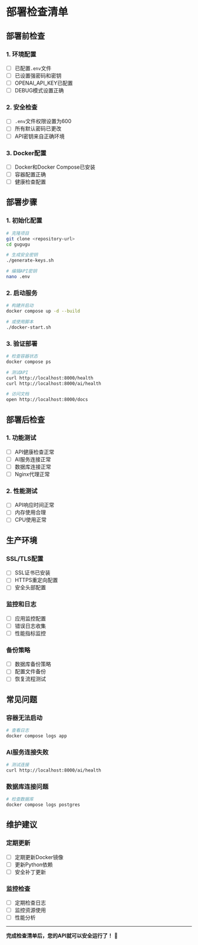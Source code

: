 # 部署检查清单

## 部署前检查

### 1. 环境配置
- [ ] 已配置`.env`文件
- [ ] 已设置强密码和密钥
- [ ] OPENAI_API_KEY已配置
- [ ] DEBUG模式设置正确

### 2. 安全检查
- [ ] `.env`文件权限设置为600
- [ ] 所有默认密码已更改
- [ ] API密钥来自正确环境

### 3. Docker配置  
- [ ] Docker和Docker Compose已安装
- [ ] 容器配置正确
- [ ] 健康检查配置

## 部署步骤

### 1. 初始化配置
```bash
# 克隆项目
git clone <repository-url>
cd gugugu

# 生成安全密钥
./generate-keys.sh

# 编辑API密钥
nano .env
```

### 2. 启动服务
```bash
# 构建并启动
docker compose up -d --build

# 或使用脚本
./docker-start.sh
```

### 3. 验证部署
```bash
# 检查容器状态
docker compose ps

# 测试API
curl http://localhost:8000/health
curl http://localhost:8000/ai/health

# 访问文档
open http://localhost:8000/docs
```

## 部署后检查

### 1. 功能测试
- [ ] API健康检查正常
- [ ] AI服务连接正常  
- [ ] 数据库连接正常
- [ ] Nginx代理正常

### 2. 性能测试
- [ ] API响应时间正常
- [ ] 内存使用合理
- [ ] CPU使用正常

## 生产环境

### SSL/TLS配置
- [ ] SSL证书已安装
- [ ] HTTPS重定向配置
- [ ] 安全头部配置

### 监控和日志
- [ ] 应用监控配置
- [ ] 错误日志收集
- [ ] 性能指标监控

### 备份策略
- [ ] 数据库备份策略
- [ ] 配置文件备份
- [ ] 恢复流程测试

## 常见问题

### 容器无法启动
```bash
# 查看日志
docker compose logs app
```

### AI服务连接失败
```bash
# 测试连接
curl http://localhost:8000/ai/health
```

### 数据库连接问题
```bash
# 检查数据库
docker compose logs postgres
```

## 维护建议

### 定期更新
- [ ] 定期更新Docker镜像
- [ ] 更新Python依赖
- [ ] 安全补丁更新

### 监控检查  
- [ ] 定期检查日志
- [ ] 监控资源使用
- [ ] 性能分析

---

**完成检查清单后，您的API就可以安全运行了！** 🎉
